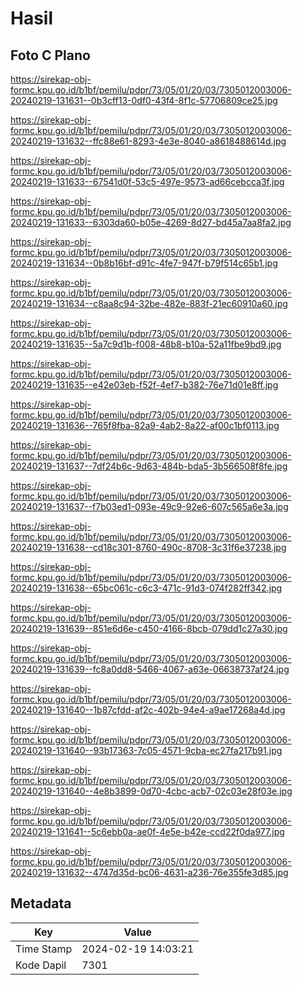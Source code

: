 # Hasil

## Foto C Plano

https://sirekap-obj-formc.kpu.go.id/b1bf/pemilu/pdpr/73/05/01/20/03/7305012003006-20240219-131631--0b3cff13-0df0-43f4-8f1c-57706809ce25.jpg

https://sirekap-obj-formc.kpu.go.id/b1bf/pemilu/pdpr/73/05/01/20/03/7305012003006-20240219-131632--ffc88e61-8293-4e3e-8040-a8618488614d.jpg

https://sirekap-obj-formc.kpu.go.id/b1bf/pemilu/pdpr/73/05/01/20/03/7305012003006-20240219-131633--67541d0f-53c5-497e-9573-ad66cebcca3f.jpg

https://sirekap-obj-formc.kpu.go.id/b1bf/pemilu/pdpr/73/05/01/20/03/7305012003006-20240219-131633--6303da60-b05e-4269-8d27-bd45a7aa8fa2.jpg

https://sirekap-obj-formc.kpu.go.id/b1bf/pemilu/pdpr/73/05/01/20/03/7305012003006-20240219-131634--0b8b16bf-d91c-4fe7-947f-b79f514c65b1.jpg

https://sirekap-obj-formc.kpu.go.id/b1bf/pemilu/pdpr/73/05/01/20/03/7305012003006-20240219-131634--c8aa8c94-32be-482e-883f-21ec60910a60.jpg

https://sirekap-obj-formc.kpu.go.id/b1bf/pemilu/pdpr/73/05/01/20/03/7305012003006-20240219-131635--5a7c9d1b-f008-48b8-b10a-52a11fbe9bd9.jpg

https://sirekap-obj-formc.kpu.go.id/b1bf/pemilu/pdpr/73/05/01/20/03/7305012003006-20240219-131635--e42e03eb-f52f-4ef7-b382-76e71d01e8ff.jpg

https://sirekap-obj-formc.kpu.go.id/b1bf/pemilu/pdpr/73/05/01/20/03/7305012003006-20240219-131636--765f8fba-82a9-4ab2-8a22-af00c1bf0113.jpg

https://sirekap-obj-formc.kpu.go.id/b1bf/pemilu/pdpr/73/05/01/20/03/7305012003006-20240219-131637--7df24b6c-9d63-484b-bda5-3b566508f8fe.jpg

https://sirekap-obj-formc.kpu.go.id/b1bf/pemilu/pdpr/73/05/01/20/03/7305012003006-20240219-131637--f7b03ed1-093e-49c9-92e6-607c565a6e3a.jpg

https://sirekap-obj-formc.kpu.go.id/b1bf/pemilu/pdpr/73/05/01/20/03/7305012003006-20240219-131638--cd18c301-8760-490c-8708-3c31f6e37238.jpg

https://sirekap-obj-formc.kpu.go.id/b1bf/pemilu/pdpr/73/05/01/20/03/7305012003006-20240219-131638--65bc061c-c6c3-471c-91d3-074f282ff342.jpg

https://sirekap-obj-formc.kpu.go.id/b1bf/pemilu/pdpr/73/05/01/20/03/7305012003006-20240219-131639--851e6d6e-c450-4166-8bcb-079dd1c27a30.jpg

https://sirekap-obj-formc.kpu.go.id/b1bf/pemilu/pdpr/73/05/01/20/03/7305012003006-20240219-131639--fc8a0dd8-5466-4067-a63e-06638737af24.jpg

https://sirekap-obj-formc.kpu.go.id/b1bf/pemilu/pdpr/73/05/01/20/03/7305012003006-20240219-131640--1b87cfdd-af2c-402b-94e4-a9ae17268a4d.jpg

https://sirekap-obj-formc.kpu.go.id/b1bf/pemilu/pdpr/73/05/01/20/03/7305012003006-20240219-131640--93b17363-7c05-4571-9cba-ec27fa217b91.jpg

https://sirekap-obj-formc.kpu.go.id/b1bf/pemilu/pdpr/73/05/01/20/03/7305012003006-20240219-131640--4e8b3899-0d70-4cbc-acb7-02c03e28f03e.jpg

https://sirekap-obj-formc.kpu.go.id/b1bf/pemilu/pdpr/73/05/01/20/03/7305012003006-20240219-131641--5c6ebb0a-ae0f-4e5e-b42e-ccd22f0da977.jpg

https://sirekap-obj-formc.kpu.go.id/b1bf/pemilu/pdpr/73/05/01/20/03/7305012003006-20240219-131632--4747d35d-bc06-4631-a236-76e355fe3d85.jpg


## Metadata

| Key        | Value               |
| ---------- | ------------------- |
| Time Stamp | 2024-02-19 14:03:21 |
| Kode Dapil | 7301                |



